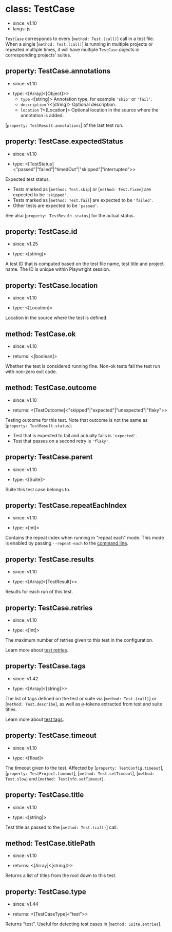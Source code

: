 # class: TestCase
* since: v1.10
* langs: js

`TestCase` corresponds to every [`method: Test.(call)`] call in a test file. When a single [`method: Test.(call)`] is running in multiple projects or repeated multiple times, it will have multiple `TestCase` objects in corresponding projects' suites.

## property: TestCase.annotations
* since: v1.10
- type: <[Array]<[Object]>>
  - `type` <[string]> Annotation type, for example `'skip'` or `'fail'`.
  - `description` ?<[string]> Optional description.
  - `location` ?<[Location]> Optional location in the source where the annotation is added.

[`property: TestResult.annotations`] of the last test run.

## property: TestCase.expectedStatus
* since: v1.10
- type: <[TestStatus]<"passed"|"failed"|"timedOut"|"skipped"|"interrupted">>

Expected test status.
* Tests marked as [`method: Test.skip`] or [`method: Test.fixme`] are expected to be `'skipped'`.
* Tests marked as [`method: Test.fail`] are expected to be `'failed'`.
* Other tests are expected to be `'passed'`.

See also [`property: TestResult.status`] for the actual status.

## property: TestCase.id
* since: v1.25
- type: <[string]>

A test ID that is computed based on the test file name, test title and project name. The ID is unique within Playwright session.

## property: TestCase.location
* since: v1.10
- type: <[Location]>

Location in the source where the test is defined.

## method: TestCase.ok
* since: v1.10
- returns: <[boolean]>

Whether the test is considered running fine. Non-ok tests fail the test run with non-zero exit code.

## method: TestCase.outcome
* since: v1.10
- returns: <[TestOutcome]<"skipped"|"expected"|"unexpected"|"flaky">>

Testing outcome for this test. Note that outcome is not the same as [`property: TestResult.status`]:
* Test that is expected to fail and actually fails is `'expected'`.
* Test that passes on a second retry is `'flaky'`.

## property: TestCase.parent
* since: v1.10
- type: <[Suite]>

Suite this test case belongs to.

## property: TestCase.repeatEachIndex
* since: v1.10
- type: <[int]>

Contains the repeat index when running in "repeat each" mode. This mode is enabled by passing `--repeat-each` to the [command line](../test-cli.md).

## property: TestCase.results
* since: v1.10
- type: <[Array]<[TestResult]>>

Results for each run of this test.

## property: TestCase.retries
* since: v1.10
- type: <[int]>

The maximum number of retries given to this test in the configuration.

Learn more about [test retries](../test-retries.md#retries).

## property: TestCase.tags
* since: v1.42
- type: <[Array]<[string]>>

The list of tags defined on the test or suite via [`method: Test.(call)`] or [`method: Test.describe`], as well as `@`-tokens extracted from test and suite titles.

Learn more about [test tags](../test-annotations.md#tag-tests).

## property: TestCase.timeout
* since: v1.10
- type: <[float]>

The timeout given to the test. Affected by [`property: TestConfig.timeout`], [`property: TestProject.timeout`], [`method: Test.setTimeout`], [`method: Test.slow`] and [`method: TestInfo.setTimeout`].

## property: TestCase.title
* since: v1.10
- type: <[string]>

Test title as passed to the [`method: Test.(call)`] call.

## method: TestCase.titlePath
* since: v1.10
- returns: <[Array]<[string]>>

Returns a list of titles from the root down to this test.

## property: TestCase.type
* since: v1.44
- returns: <[TestCaseType]<"test">>

Returns "test". Useful for detecting test cases in [`method: Suite.entries`].
